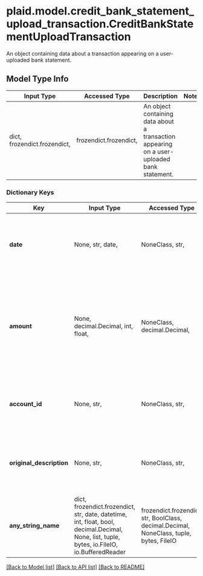 # plaid.model.credit_bank_statement_upload_transaction.CreditBankStatementUploadTransaction

An object containing data about a transaction appearing on a user-uploaded bank statement.

## Model Type Info
Input Type | Accessed Type | Description | Notes
------------ | ------------- | ------------- | -------------
dict, frozendict.frozendict,  | frozendict.frozendict,  | An object containing data about a transaction appearing on a user-uploaded bank statement. | 

### Dictionary Keys
Key | Input Type | Accessed Type | Description | Notes
------------ | ------------- | ------------- | ------------- | -------------
**date** | None, str, date,  | NoneClass, str,  | The date of when the transaction was made, in ISO 8601 format (YYYY-MM-DD). | value must conform to RFC-3339 full-date YYYY-MM-DD
**amount** | None, decimal.Decimal, int, float,  | NoneClass, decimal.Decimal,  | The value of the transaction. A negative amount indicates that money moved into the account (such as a paycheck being deposited). | 
**account_id** | None, str,  | NoneClass, str,  | The unique id of the bank account that this transaction occurs in | 
**original_description** | None, str,  | NoneClass, str,  | The raw description of the transaction as it appears on the bank statement. | 
**any_string_name** | dict, frozendict.frozendict, str, date, datetime, int, float, bool, decimal.Decimal, None, list, tuple, bytes, io.FileIO, io.BufferedReader | frozendict.frozendict, str, BoolClass, decimal.Decimal, NoneClass, tuple, bytes, FileIO | any string name can be used but the value must be the correct type | [optional]

[[Back to Model list]](../../README.md#documentation-for-models) [[Back to API list]](../../README.md#documentation-for-api-endpoints) [[Back to README]](../../README.md)

